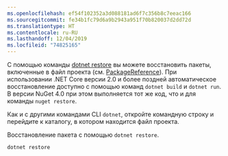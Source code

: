 ```yaml
---
ms.openlocfilehash: ef54f102352a3d088181ad6f7c356b8c7eeac166
ms.sourcegitcommit: fe34b1fc79d6a9b2943a951f70b820037d2dd72d
ms.translationtype: HT
ms.contentlocale: ru-RU
ms.lasthandoff: 12/04/2019
ms.locfileid: "74825165"
---
```

С помощью команды [dotnet restore](/dotnet/core/tools/dotnet-restore?tabs=netcore2x) вы можете восстановить пакеты, включенные в файл проекта (см. [PackageReference](../../consume-packages/package-references-in-project-files.md)). При использовании .NET Core версии 2.0 и более поздней автоматическое восстановление доступно с помощью команд `dotnet build` и `dotnet run`. В версии NuGet 4.0 при этом выполняется тот же код, что и для команды `nuget restore`.

Как и с другими командами CLI `dotnet`, откройте командную строку и перейдите к каталогу, в котором находится файл проекта.

Восстановление пакета с помощью `dotnet restore`.

```dotnetcli
dotnet restore 
```